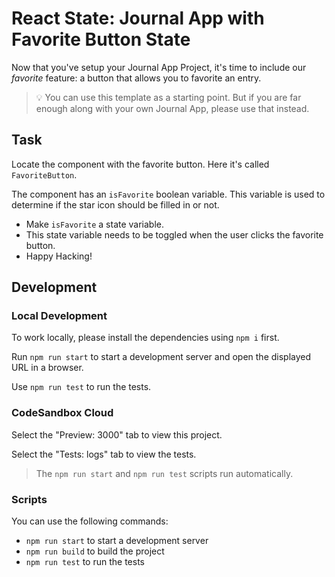 # React State: Journal App with Favorite Button State

Now that you've setup your Journal App Project, it's time to include our _favorite_ feature: a button that allows you to favorite an entry.

> 💡 You can use this template as a starting point. But if you are far enough along with your own Journal App, please use that instead.

## Task

Locate the component with the favorite button. Here it's called `FavoriteButton`.

The component has an `isFavorite` boolean variable. This variable is used to determine if the star icon should be filled in or not.

- Make `isFavorite` a state variable.
- This state variable needs to be toggled when the user clicks the favorite button.
- Happy Hacking!

## Development

### Local Development

To work locally, please install the dependencies using `npm i` first.

Run `npm run start` to start a development server and open the displayed URL in a browser.

Use `npm run test` to run the tests.

### CodeSandbox Cloud

Select the "Preview: 3000" tab to view this project.

Select the "Tests: logs" tab to view the tests.

> The `npm run start` and `npm run test` scripts run automatically.

### Scripts

You can use the following commands:

- `npm run start` to start a development server
- `npm run build` to build the project
- `npm run test` to run the tests
